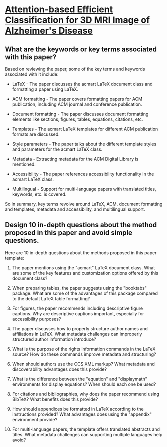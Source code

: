 # [Attention-based Efficient Classification for 3D MRI Image of Alzheimer's   Disease](https://arxiv.org/abs/2401.14130)

## What are the keywords or key terms associated with this paper?

 Based on reviewing the paper, some of the key terms and keywords associated with it include:

- LaTeX - The paper discusses the acmart LaTeX document class and formatting a paper using LaTeX.

- ACM formatting - The paper covers formatting papers for ACM publication, including ACM journal and conference publication.

- Document formatting - The paper discusses document formatting elements like sections, figures, tables, equations, citations, etc.

- Templates - The acmart LaTeX templates for different ACM publication formats are discussed.

- Style parameters - The paper talks about the different template styles and parameters for the acmart LaTeX class.

- Metadata - Extracting metadata for the ACM Digital Library is mentioned.

- Accessibility - The paper references accessibility functionality in the acmart LaTeX class.

- Multilingual - Support for multi-language papers with translated titles, keywords, etc. is covered.

So in summary, key terms revolve around LaTeX, ACM, document formatting and templates, metadata and accessibility, and multilingual support.


## Design 10 in-depth questions about the method proposed in this paper and avoid simple questions.

 Here are 10 in-depth questions about the methods proposed in this paper template:

1. The paper mentions using the "acmart" LaTeX document class. What are some of the key features and customization options offered by this document class? 

2. When preparing tables, the paper suggests using the "booktabs" package. What are some of the advantages of this package compared to the default LaTeX table formatting?

3. For figures, the paper recommends including descriptive figure captions. Why are descriptive captions important, especially for accessibility purposes?

4. The paper discusses how to properly structure author names and affiliations in LaTeX. What metadata challenges can improperly structured author information introduce?  

5. What is the purpose of the rights information commands in the LaTeX source? How do these commands improve metadata and structuring?

6. When should authors use the CCS XML markup? What metadata and discoverability advantages does this provide?

7. What is the difference between the "equation" and "displaymath" environments for display equations? When should each one be used?

8. For citations and bibliographies, why does the paper recommend using BibTeX? What benefits does this provide?

9. How should appendices be formatted in LaTeX according to the instructions provided? What advantages does using the "appendix" environment provide? 

10. For multi-language papers, the template offers translated abstracts and titles. What metadata challenges can supporting multiple languages help avoid?

